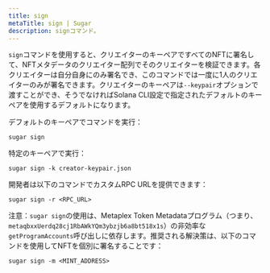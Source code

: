```yaml
---
title: sign
metaTitle: sign | Sugar
description: signコマンド。
---
```


`sign`コマンドを使用すると、クリエイターのキーペアですべてのNFTに署名して、NFTメタデータのクリエイター配列でそのクリエイターを検証できます。各クリエイターは自分自身にのみ署名でき、このコマンドでは一度に1人のクリエイターのみが署名できます。クリエイターのキーペアは`--keypair`オプションで渡すことができ、そうでなければSolana CLI設定で指定されたデフォルトのキーペアを使用するデフォルトになります。

デフォルトのキーペアでコマンドを実行：

```
sugar sign
```

特定のキーペアで実行：

```
sugar sign -k creator-keypair.json
```

開発者は以下のコマンドでカスタムRPC URLを提供できます：
```
sugar sign -r <RPC_URL>
```
注意：`sugar sign`の使用は、Metaplex Token Metadataプログラム（つまり、`metaqbxxUerdq28cj1RbAWkYQm3ybzjb6a8bt518x1s`）の非効率な`getProgramAccounts`呼び出しに依存します。推奨される解決策は、以下のコマンドを使用してNFTを個別に署名することです：
```
sugar sign -m <MINT_ADDRESS>
```